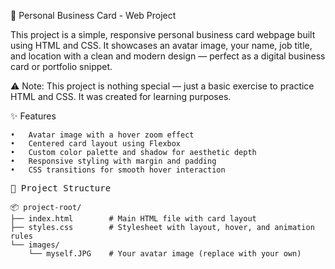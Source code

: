 💼 Personal Business Card - Web Project

This project is a simple, responsive personal business card webpage built using HTML and CSS. It showcases an avatar image, your name, job title, and location with a clean and modern design — perfect as a digital business card or portfolio snippet.

⚠️ Note: This project is nothing special — just a basic exercise to practice HTML and CSS. It was created for learning purposes.

✨ Features

	•	Avatar image with a hover zoom effect
	•	Centered card layout using Flexbox
	•	Custom color palette and shadow for aesthetic depth
	•	Responsive styling with margin and padding
	•	CSS transitions for smooth hover interaction
<pre>
📁 Project Structure
<code>
📦 project-root/
├── index.html        # Main HTML file with card layout
├── styles.css        # Stylesheet with layout, hover, and animation rules
└── images/
    └── myself.JPG    # Your avatar image (replace with your own)
</code>
</pre>
